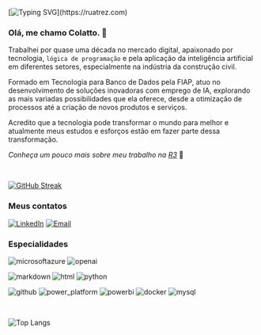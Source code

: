 [![Typing SVG](https://readme-typing-svg.demolab.com?font=Fira+Code&size=30&pause=1000&color=04D3F7&random=false&width=435&lines=Build+Your+Future!)](https://ruatrez.com)

### Olá, me chamo **Colatto**. 🧊

Trabalhei por quase uma década no mercado digital, apaixonado por tecnologia, `lógica de programação` e pela aplicação da inteligência artificial em diferentes setores, especialmente na indústria da construção civil.

Formado em Tecnologia para Banco de Dados pela FIAP, atuo no desenvolvimento de soluções inovadoras com emprego de IA, explorando as mais variadas possibilidades que ela oferece, desde a otimização de processos até a criação de novos produtos e serviços.

Acredito que a tecnologia pode transformar o mundo para melhor e atualmente meus estudos e esforços estão em fazer parte dessa transformação.

*Conheça um pouco mais sobre meu trabalho na [R3](https://ruatrez.com)* 🌱

<br>

[![GitHub Streak](https://streak-stats.demolab.com?user=colatto&theme=black-ice&locale=pt_BR&date_format=j%20M%5B%20Y%5D&card_width=519)](https://ruatrez.com)

### Meus contatos

[![LinkedIn](https://img.shields.io/badge/LinkedIn-222?style=for-the-badge&logo=linkedin&logoColor=0E76A8)](https://www.linkedin.com/in/colatto/) [![Email](https://img.shields.io/badge/email-222?style=for-the-badge&logo=gmail&logoColor=orange)](mailto:hello@ruatrez.com)

### Especialidades

![microsoftazure](https://img.shields.io/badge/azure_ai-blue?style=for-the-badge&logo=microsoftazure) ![openai](https://img.shields.io/badge/chatgpt-222?style=for-the-badge&logo=openai)

![markdown](https://img.shields.io/badge/markdown-222?style=for-the-badge&logo=markdown) ![html](https://img.shields.io/badge/html-222?style=for-the-badge&logo=html5) ![python](https://img.shields.io/badge/python-222?style=for-the-badge&logo=python)

![github](https://img.shields.io/badge/github-222?style=for-the-badge&logo=github) ![power_platform](https://img.shields.io/badge/power_platform-blue?style=for-the-badge&logo=microsoft) ![powerbi](https://img.shields.io/badge/power_bi-222?style=for-the-badge&logo=powerbi) ![docker](https://img.shields.io/badge/docker-222?style=for-the-badge&logo=docker) ![mysql](https://img.shields.io/badge/mysql-222?style=for-the-badge&logo=mysql) 



<br>

![Top Langs](https://github-readme-stats-git-masterrstaa-rickstaa.vercel.app/api/top-langs/?username=colatto&layout=compact&bg_color=000&border_color=FFF&title_color=ffffff&text_color=FFF)
